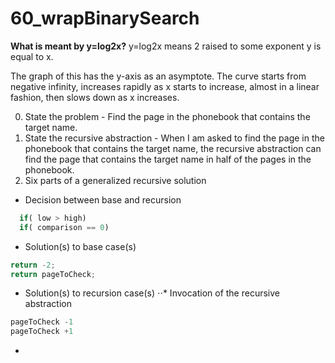 # 60_wrapBinarySearch

**What is meant by y=log2x?**
y=log2x means 2 raised to some exponent y is equal to x.

The graph of this has the y-axis as an asymptote. The curve starts from negative infinity, increases rapidly as x starts to increase, almost in a linear fashion, then slows down as x increases.


0. State the problem - Find the page in the phonebook that contains the target name.
1. State the recursive abstraction - When I am asked to find the page in the phonebook that contains the target name, the recursive abstraction can find the page that contains the target name in half of the pages in the phonebook.
2. Six parts of a generalized recursive solution
* Decision between base and recursion
```javascript
  if( low > high)
  if( comparison == 0) 
```
* Solution(s) to base case(s)
```javascript
return -2;
return pageToCheck;
```
* Solution(s) to recursion case(s)
⋅⋅* Invocation of the recursive abstraction
```javascript
pageToCheck -1
pageToCheck +1
```
*
